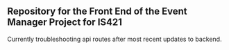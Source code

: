 ## Repository for the Front End of the Event Manager Project for IS421

Currently troubleshooting api routes after most recent updates to backend.
